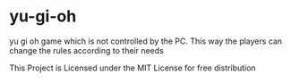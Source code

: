# yu-gi-oh

yu gi oh game which is not controlled by the PC. This way the players can change the rules according to their needs

This Project is Licensed under the MIT License for free distribution
